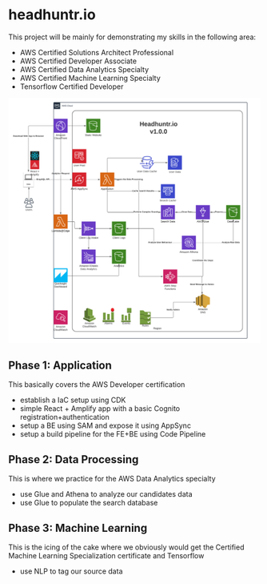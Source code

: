 # headhuntr.io
This project will be mainly for demonstrating my skills in the following area:
- AWS Certified Solutions Architect Professional
- AWS Certified Developer Associate
- AWS Certified Data Analytics Specialty
- AWS Certified Machine Learning Specialty
- Tensorflow Certified Developer


![Architecture](images/HH2ArchitectureV1.0.png)

## Phase 1: Application
This basically covers the AWS Developer certification
- establish a IaC setup using CDK
- simple React + Amplify app with a basic Cognito registration+authentication
- setup a BE using SAM and expose it using AppSync
- setup a build pipeline for the FE+BE using Code Pipeline

## Phase 2: Data Processing
This is where we practice for the AWS Data Analytics specialty
- use Glue and Athena to analyze our candidates data
- use Glue to populate the search database

## Phase 3: Machine Learning
This is the icing of the cake where we obviously would get the Certified Machine Learning Specialization certificate and Tensorflow
- use NLP to tag our source data

